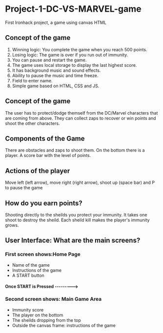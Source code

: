 # Project-1-DC-VS-MARVEL-game


First Ironhack project, a game using canvas HTML 

## Concept of the game

1. Winning logic: You complete the game when you reach 500 points.
2. Losing logic: The game is over if you run out of immunity. 
3. You can pause and restart the game.
4. The game uses local storage to display the last highest score.
5. It has background music and sound effects.
6. Ability to pause the music and time freeze.
7. Field to enter name.
8. Simple game based on HTML, CSS and JS.


## Concept of the game

The user has to protect/dodge themself from the DC/Marvel characters that are coming from above. They can collect zaps to recover or win points and shoot the other characters.

## Components of the Game

There are obstacles and zaps to shoot them. On the bottom there is a player. A score bar with the level of points.

## Actions of the player

Move left (left arrow), move right (right arrow), shoot up (space bar) and P to pause the game

## How do you earn points?

Shooting directly to the sheilds you protect your immunity. It takes one shoot to destroy the sheild. Each sheild kill makes the player's immunity grows. 


## User Interface: What are the main screens?

### First screen shows:Home Page
- Name of the game <DC VS MARVEL>
- Instructions of the game
- A START button

#### Once START is Pressed --------->

### Second screen shows: Main Game Area

- Immunity score
- The player on the bottom
- The sheilds dropping from the top
- Outside the canvas frame: instructions of the game
